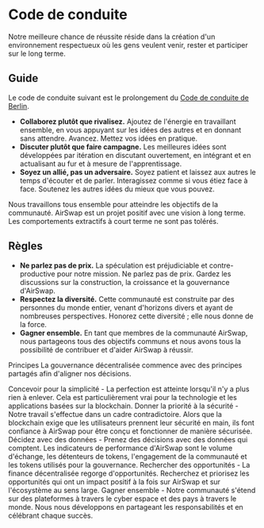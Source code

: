 # Code de conduite

Notre meilleure chance de réussite réside dans la création d'un environnement respectueux où les gens veulent venir, rester et participer sur le long terme.

## Guide

Le code de conduite suivant est le prolongement du [Code de conduite de Berlin](https://berlincodeofconduct.org/).

* **Collaborez plutôt que rivalisez.** Ajoutez de l'énergie en travaillant ensemble, en vous appuyant sur les idées des autres et en donnant sans attendre. Avancez. Mettez vos idées en pratique.
* **Discuter plutôt que faire campagne.** Les meilleures idées sont développées par itération en discutant ouvertement, en intégrant et en actualisant au fur et à mesure de l'apprentissage.
* **Soyez un allié, pas un adversaire.** Soyez patient et laissez aux autres le temps d'écouter et de parler. Interagissez comme si vous étiez face à face. Soutenez les autres idées du mieux que vous pouvez.

Nous travaillons tous ensemble pour atteindre les objectifs de la communauté. AirSwap est un projet positif avec une vision à long terme. Les comportements extractifs à court terme ne sont pas tolérés.

## Règles

* **Ne parlez pas de prix.** La spéculation est préjudiciable et contre-productive pour notre mission. Ne parlez pas de prix. Gardez les discussions sur la construction, la croissance et la gouvernance d'AirSwap.
* **Respectez la diversité.** Cette communauté est construite par des personnes du monde entier, venant d'horizons divers et ayant de nombreuses perspectives. Honorez cette diversité ; elle nous donne de la force.
* **Gagner ensemble.** En tant que membres de la communauté AirSwap, nous partageons tous des objectifs communs et nous avons tous la possibilité de contribuer et d'aider AirSwap à réussir.

Principes
La gouvernance décentralisée commence avec des principes partagés afin d'aligner nos décisions.

Concevoir pour la simplicité - La perfection est atteinte lorsqu'il n'y a plus rien à enlever. Cela est particulièrement vrai pour la technologie et les applications basées sur la blockchain.
Donner la priorité à la sécurité - Notre travail s'effectue dans un cadre contradictoire. Alors que la blockchain exige que les utilisateurs prennent leur sécurité en main, ils font confiance à AirSwap pour être conçu et fonctionner de manière sécurisée.
Décidez avec des données - Prenez des décisions avec des données qui comptent. Les indicateurs de performance d'AirSwap sont le volume d'échange, les détenteurs de tokens, l'engagement de la communauté et les tokens utilisés pour la gouvernance.
Rechercher des opportunités - La finance décentralisée regorge d'opportunités. Recherchez et priorisez les opportunités qui ont un impact positif à la fois sur AirSwap et sur l'écosystème au sens large.
Gagner ensemble - Notre communauté s'étend sur des plateformes à travers le cyber espace et des pays à travers le monde. Nous nous développons en partageant les responsabilités et en célébrant chaque succès.

